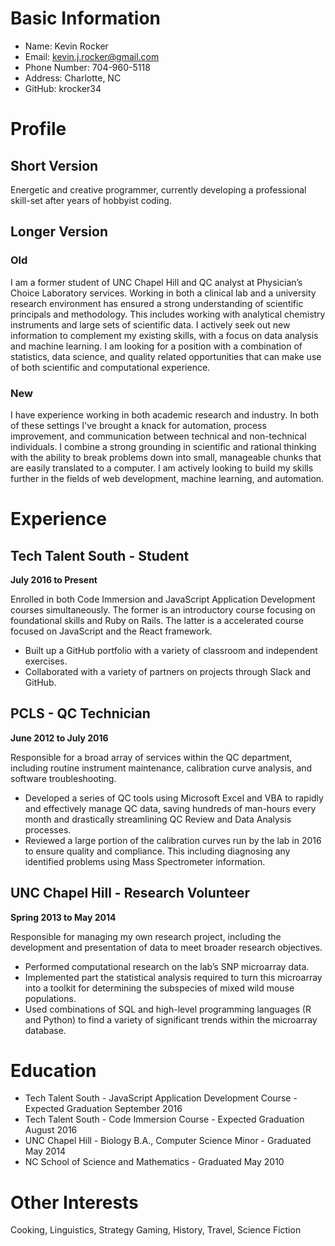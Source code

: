 # Basic Information

* Name: Kevin Rocker
* Email: kevin.j.rocker@gmail.com
* Phone Number: 704-960-5118
* Address: Charlotte, NC
* GitHub: krocker34

# Profile

## Short Version

Energetic and creative programmer, currently developing a professional skill-set after years of hobbyist coding.

## Longer Version

### Old
I am a former student of UNC Chapel Hill and QC analyst at Physician’s Choice Laboratory services. Working in both a clinical lab and a university research environment has ensured a strong understanding of scientific principals and methodology. This includes working with analytical chemistry instruments and large sets of scientific data. I actively seek out new information to complement my existing skills, with a focus on data analysis and machine learning. I am looking for a position with a combination of statistics, data science, and quality related opportunities that can make use of both scientific and computational experience.

### New
I have experience working in both academic research and industry. In both of these settings I've brought a knack for automation, process improvement, and communication between technical and non-technical individuals. I combine a strong grounding in scientific and rational thinking with the ability to break problems down into small, manageable chunks that are easily translated to a computer. I am actively looking to build my skills further in the fields of web development, machine learning, and automation.

# Experience

## Tech Talent South - Student
**July 2016 to Present**

Enrolled in both Code Immersion and JavaScript Application Development courses simultaneously. The former is an introductory course focusing on foundational skills and Ruby on Rails. The latter is a accelerated course focused on JavaScript and the React framework.

* Built up a GitHub portfolio with a variety of classroom and independent exercises.
* Collaborated with a variety of partners on projects through Slack and GitHub.

## PCLS - QC Technician
**June 2012 to July 2016**

Responsible for a broad array of services within the QC department, including routine instrument maintenance, calibration curve analysis, and software troubleshooting.

* Developed a series of QC tools using Microsoft Excel and VBA to rapidly and effectively manage QC data, saving hundreds of man-hours every month and drastically streamlining QC Review and Data Analysis processes.
* Reviewed a large portion of the calibration curves run by the lab in 2016 to ensure quality and compliance. This including diagnosing any identified problems using Mass Spectrometer information.

## UNC Chapel Hill - Research Volunteer
**Spring 2013 to May 2014**

Responsible for managing my own research project, including the development and presentation of data to meet broader research objectives.

* Performed computational research on the lab’s SNP microarray data.
* Implemented part the statistical analysis required to turn this microarray into a toolkit for determining the subspecies of mixed wild mouse populations.
* Used combinations of SQL and high-level programming languages (R and Python) to find a variety of significant trends within the microarray database.

# Education

* Tech Talent South - JavaScript Application Development Course - Expected Graduation September 2016
* Tech Talent South - Code Immersion Course - Expected Graduation August 2016
* UNC Chapel Hill - Biology B.A., Computer Science Minor - Graduated May 2014
* NC School of Science and Mathematics - Graduated May 2010

# Other Interests
Cooking, Linguistics, Strategy Gaming, History, Travel, Science Fiction
